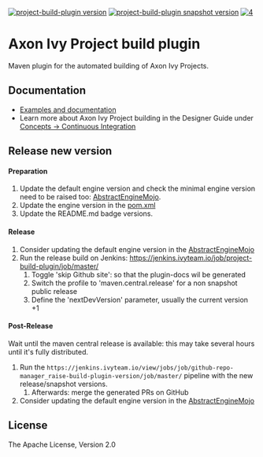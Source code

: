 [![project-build-plugin version][0]][1] [![project-build-plugin snapshot version][2]][3] [![4]][5]

# Axon Ivy Project build plugin

Maven plugin for the automated building of Axon Ivy Projects. 

## Documentation

- [Examples and documentation](https://axonivy.github.io/project-build-plugin)
- Learn more about Axon Ivy Project building in the Designer Guide under [Concepts -> Continuous Integration](https://developer.axonivy.com/doc/latest/DesignerGuideHtml/ivy.concepts.html#ivy-ci-maven-plugin)

## Release new version

#### Preparation

1. Update the default engine version and check the minimal engine version need to be raised too: [AbstractEngineMojo](src/main/java/ch/ivyteam/ivy/maven/AbstractEngineMojo.java#L39).
1. Update the engine version in the [pom.xml](pom.xml#L454)
1. Update the README.md badge versions.

#### Release

1. Consider updating the default engine version in the [AbstractEngineMojo](src/main/java/ch/ivyteam/ivy/maven/AbstractEngineMojo.java#L40) 
2. Run the release build on Jenkins: https://jenkins.ivyteam.io/job/project-build-plugin/job/master/
	1. Toggle 'skip Github site': so that the plugin-docs wil be generated
	2. Switch the profile to 'maven.central.release' for a non snapshot public release
	3. Define the 'nextDevVersion' parameter, usually the current version +1

#### Post-Release

Wait until the maven central release is available: this may take several hours until it's fully distributed.

1. Run the `https://jenkins.ivyteam.io/view/jobs/job/github-repo-manager_raise-build-plugin-version/job/master/` pipeline with the new release/snapshot versions.
	1. Afterwards: merge the generated PRs on GitHub
2. Consider updating the default engine version in the [AbstractEngineMojo](src/main/java/ch/ivyteam/ivy/maven/AbstractEngineMojo.java#L40)

## License

The Apache License, Version 2.0

[0]: https://img.shields.io/badge/project--build--plugin-9.4.1-green
[1]: https://repo1.maven.org/maven2/com/axonivy/ivy/ci/project-build-plugin/
[2]: https://img.shields.io/badge/project--build--plugin-9.4.2--SNAPSHOT-yellow
[3]: https://oss.sonatype.org/content/repositories/snapshots/com/axonivy/ivy/ci/project-build-plugin/
[4]: https://img.shields.io/badge/-Documentation-blue
[5]: https://axonivy.github.io/project-build-plugin/release/
